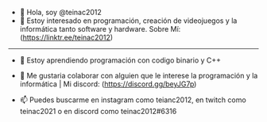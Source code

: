 - 👋 Hola, soy @teinac2012
- 👀 Estoy interesado en programación, creación de videojuegos y la informática tanto software y hardware. Sobre Mí: (https://linktr.ee/teinac2012)

---------------------------------------------------------------
- 🌱 Estoy aprendiendo programación con codigo binario y C++
- 💞️ Me gustaria colaborar con alguien que le interese la programación y la informática | Mi discord: (https://discord.gg/beyJG7p)

- 📫 Puedes buscarme en instagram como teianc2012, en twitch como teinac2021 o en discord como teinac2012#6316
